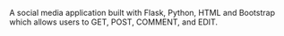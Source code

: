 A social media application built with Flask, Python, HTML and Bootstrap which allows users to GET, POST, COMMENT, and EDIT.
